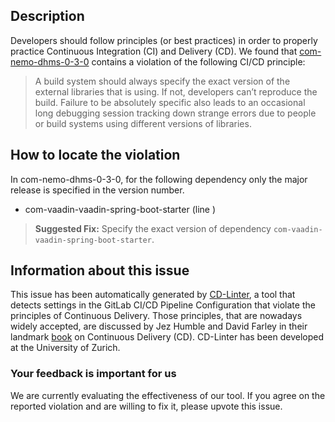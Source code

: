 
## Description
Developers should follow principles (or best practices) in order to properly practice Continuous Integration (CI) and Delivery (CD).
We found that [com-nemo-dhms-0-3-0](https://gitlab.com/mayermic/smartvineyards-dhms/blob/master/.gitlab-ci.yml) contains a violation of the following CI/CD principle:

> A build system should always specify the exact version of the external libraries that is using.
If not, developers can’t reproduce the build. Failure to be absolutely specific also leads to an occasional long debugging session tracking down strange errors due to people or build systems using different versions of libraries.

## How to locate the violation

In com-nemo-dhms-0-3-0, for the following dependency only the major release is specified in the version number.

* com-vaadin-vaadin-spring-boot-starter (line )

> **Suggested Fix:** Specify the exact version of dependency `com-vaadin-vaadin-spring-boot-starter`.

## Information about this issue

This issue has been automatically generated by [CD-Linter](https://gitlab.com/Jancso/configuration-analytics), a tool that detects settings in the GitLab CI/CD Pipeline Configuration that violate the principles of Continuous Delivery. Those principles, that are nowadays widely accepted, are discussed by Jez Humble and David Farley in their landmark [book](https://www.oreilly.com/library/view/continuous-delivery-reliable/9780321670250/) on Continuous Delivery (CD). CD-Linter has been developed at the University of Zurich.

### Your feedback is important for us
We are currently evaluating the effectiveness of our tool. If you agree on the reported violation and are willing to fix it, please upvote this issue.